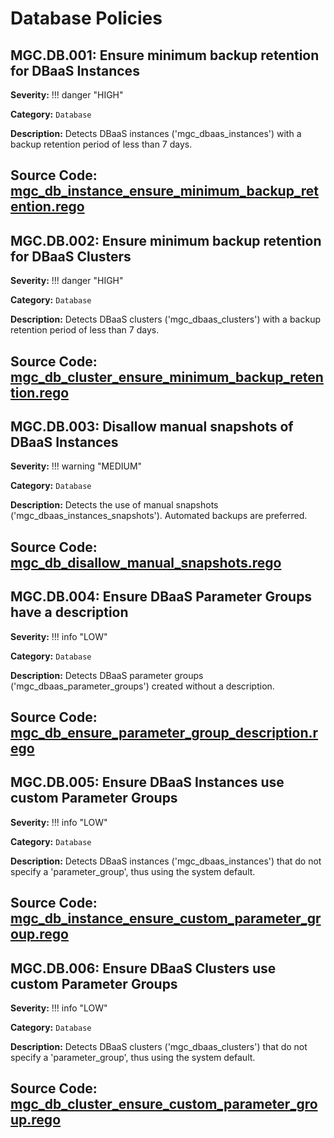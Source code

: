 # Database Policies

## MGC.DB.001: Ensure minimum backup retention for DBaaS Instances

**Severity:** !!! danger "HIGH"

**Category:** `Database`

**Description:**
Detects DBaaS instances ('mgc_dbaas_instances') with a backup retention period of less than 7 days.

**Source Code:** [mgc_db_instance_ensure_minimum_backup_retention.rego](https://github.com/terraform-magalu-cloud/magalu-cloud-security-pratices/blob/main/policy/rego/mgc/database/mgc_db_instance_ensure_minimum_backup_retention.rego)
---

## MGC.DB.002: Ensure minimum backup retention for DBaaS Clusters

**Severity:** !!! danger "HIGH"

**Category:** `Database`

**Description:**
Detects DBaaS clusters ('mgc_dbaas_clusters') with a backup retention period of less than 7 days.

**Source Code:** [mgc_db_cluster_ensure_minimum_backup_retention.rego](https://github.com/terraform-magalu-cloud/magalu-cloud-security-pratices/blob/main/policy/rego/mgc/database/mgc_db_cluster_ensure_minimum_backup_retention.rego)
---

## MGC.DB.003: Disallow manual snapshots of DBaaS Instances

**Severity:** !!! warning "MEDIUM"

**Category:** `Database`

**Description:**
Detects the use of manual snapshots ('mgc_dbaas_instances_snapshots'). Automated backups are preferred.

**Source Code:** [mgc_db_disallow_manual_snapshots.rego](https://github.com/terraform-magalu-cloud/magalu-cloud-security-pratices/blob/main/policy/rego/mgc/database/mgc_db_disallow_manual_snapshots.rego)
---

## MGC.DB.004: Ensure DBaaS Parameter Groups have a description

**Severity:** !!! info "LOW"

**Category:** `Database`

**Description:**
Detects DBaaS parameter groups ('mgc_dbaas_parameter_groups') created without a description.

**Source Code:** [mgc_db_ensure_parameter_group_description.rego](https://github.com/terraform-magalu-cloud/magalu-cloud-security-pratices/blob/main/policy/rego/mgc/database/mgc_db_ensure_parameter_group_description.rego)
---

## MGC.DB.005: Ensure DBaaS Instances use custom Parameter Groups

**Severity:** !!! info "LOW"

**Category:** `Database`

**Description:**
Detects DBaaS instances ('mgc_dbaas_instances') that do not specify a 'parameter_group', thus using the system default.

**Source Code:** [mgc_db_instance_ensure_custom_parameter_group.rego](https://github.com/terraform-magalu-cloud/magalu-cloud-security-pratices/blob/main/policy/rego/mgc/database/mgc_db_instance_ensure_custom_parameter_group.rego)
---

## MGC.DB.006: Ensure DBaaS Clusters use custom Parameter Groups

**Severity:** !!! info "LOW"

**Category:** `Database`

**Description:**
Detects DBaaS clusters ('mgc_dbaas_clusters') that do not specify a 'parameter_group', thus using the system default.

**Source Code:** [mgc_db_cluster_ensure_custom_parameter_group.rego](https://github.com/terraform-magalu-cloud/magalu-cloud-security-pratices/blob/main/policy/rego/mgc/database/mgc_db_cluster_ensure_custom_parameter_group.rego)
---

